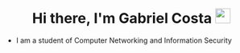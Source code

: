 <h1 align="center"> Hi there, I'm Gabriel Costa <img src="https://media.giphy.com/media/hvRJCLFzcasrR4ia7z/giphy.gif" width="30px"> </h1>

- I am a student of Computer Networking and Information Security



<!---
Hykato-M3G/README is a ✨ special ✨ repository because its `README.md` (this file) appears on your GitHub profile.
You can click the Preview link to take a look at your changes.
--->


